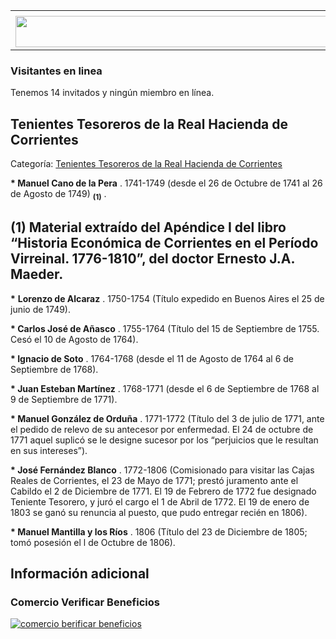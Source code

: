 <table><tbody><tr><td><center></center></td></tr><tr><td><center><a href="https://www.corrientes.gov.ar/" target="_blank"><img src="http://descubrircorrientes.com.ar/2012/index.php/2911-cronologias/cronologias-del-periodo-colonial/tenientes-de-la-colonia/banner-corrientes.jpg" width="580" height="50" alt=""></a></center></td></tr></tbody></table>

### Visitantes en linea

Tenemos 14 invitados y ningún miembro en línea.

## Tenientes Tesoreros de la Real Hacienda de Corrientes

Categoría: [Tenientes Tesoreros de la Real Hacienda de Corrientes](http://descubrircorrientes.com.ar/2012/index.php/2911-cronologias/cronologias-del-periodo-colonial/tenientes-de-la-colonia/tenientes-tesoreros-de-la-real-hacienda-de-corrientes)

**\* Manuel Cano de la Pera** . 1741-1749 (desde el 26 de Octubre de 1741 al 26 de Agosto de 1749) <sub><strong><span><span> (1)</span></span></strong></sub> .

## **(1)** Material extraído del Apéndice I del libro “Historia Económica de Corrientes en el Período Virreinal. 1776-1810”, del doctor Ernesto J.A. Maeder.

**\*** **Lorenzo de Alcaraz** . 1750-1754 (Título expedido en Buenos Aires el 25 de junio de 1749).

**\* Carlos José de Añasco** . 1755-1764 (Título del 15 de Septiembre de 1755. Cesó el 10 de Agosto de 1764).

**\* Ignacio de Soto** . 1764-1768 (desde el 11 de Agosto de 1764 al 6 de Septiembre de 1768).

**\* Juan Esteban Martínez** . 1768-1771 (desde el 6 de Septiembre de 1768 al 9 de Septiembre de 1771).

**\* Manuel González de Orduña** . 1771-1772 (Título del 3 de julio de 1771, ante el pedido de relevo de su antecesor por enfermedad. El 24 de octubre de 1771 aquel suplicó se le designe sucesor por los “perjuicios que le resultan en sus intereses”).

**\* José Fernández Blanco** . 1772-1806 (Comisionado para visitar las Cajas Reales de Corrientes, el 23 de Mayo de 1771; prestó juramento ante el Cabildo el 2 de Diciembre de 1771. El 19 de Febrero de 1772 fue designado Teniente Tesorero, y juró el cargo el 1 de Abril de 1772. El 19 de enero de 1803 se ganó su renuncia al puesto, que pudo entregar recién en 1806).

**\* Manuel Mantilla y los Ríos** . 1806 (Título del 23 de Diciembre de 1805; tomó posesión el l de Octubre de 1806).

## Información adicional

### Comercio Verificar Beneficios

[![comercio berificar beneficios](http://descubrircorrientes.com.ar/2012/index.php/2911-cronologias/cronologias-del-periodo-colonial/tenientes-de-la-colonia/images/botones_beneficios/comercio_berificar_beneficios.png)](http://descubrircomercio.zapto.org/)